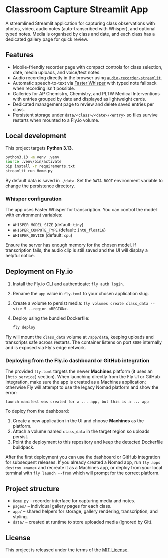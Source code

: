 # Classroom Capture Streamlit App

A streamlined Streamlit application for capturing class observations with photos, video, audio notes (auto-transcribed with Whisper), and optional typed notes. Media is organised by class and date, and each class has a dedicated gallery page for quick review.

## Features

- Mobile-friendly recorder page with compact controls for class selection, date, media uploads, and voice/text notes.
- Audio recording directly in the browser using [`audio-recorder-streamlit`](https://github.com/Joooohan/audio-recorder-streamlit).
- Automatic speech-to-text via [Faster Whisper](https://github.com/guillaumekln/faster-whisper) with typed note fallback when recording isn't possible.
- Galleries for AP Chemistry, Chemistry, and PLTW Medical Interventions with entries grouped by date and displayed as lightweight cards.
- Dedicated management page to review and delete saved entries per class.
- Persistent storage under `data/<class>/<date>/<entry>` so files survive restarts when mounted to a Fly.io volume.

## Local development

This project targets **Python 3.13**.

```bash
python3.13 -m venv .venv
source .venv/bin/activate
pip install -r requirements.txt
streamlit run Home.py
```

By default data is saved in `./data`. Set the `DATA_ROOT` environment variable to change the persistence directory.

### Whisper configuration

The app uses Faster Whisper for transcription. You can control the model with environment variables:

- `WHISPER_MODEL_SIZE` (default: `tiny`)
- `WHISPER_COMPUTE_TYPE` (default: `int8_float16`)
- `WHISPER_DEVICE` (default: `cpu`)

Ensure the server has enough memory for the chosen model. If transcription fails, the audio clip is still saved and the UI will display a helpful notice.

## Deployment on Fly.io

1. Install the Fly.io CLI and authenticate: `fly auth login`.
2. Rename the `app` value in `fly.toml` to your chosen application slug.
3. Create a volume to persist media: `fly volumes create class_data --size 5 --region <REGION>`.
4. Deploy using the bundled Dockerfile:

   ```bash
   fly deploy
   ```

Fly will mount the `class_data` volume at `/app/data`, keeping uploads and transcripts safe across restarts. The container listens on port `8080` internally and is exposed via Fly's edge network.

### Deploying from the Fly.io dashboard or GitHub integration

The provided `fly.toml` targets the newer **Machines** platform (it uses an `[http_service]` section). When launching directly from the Fly UI or GitHub integration, make sure the app is created as a Machines application; otherwise Fly will attempt to use the legacy Nomad platform and show the error:

```
launch manifest was created for a ... app, but this is a ... app
```

To deploy from the dashboard:

1. Create a new application in the UI and choose **Machines** as the platform.
2. Attach a volume named `class_data` in the target region so uploads persist.
3. Point the deployment to this repository and keep the detected Dockerfile buildpack.

After the first deployment you can use the dashboard or GitHub integration for subsequent releases. If you already created a Nomad app, run `fly apps destroy <name>` and recreate it as a Machines app, or deploy from your local terminal with `fly launch --from` which will prompt for the correct platform.

## Project structure

- `Home.py` – recorder interface for capturing media and notes.
- `pages/` – individual gallery pages for each class.
- `app/` – shared helpers for storage, gallery rendering, transcription, and styling.
- `data/` – created at runtime to store uploaded media (ignored by Git).

## License

This project is released under the terms of the [MIT License](LICENSE).

